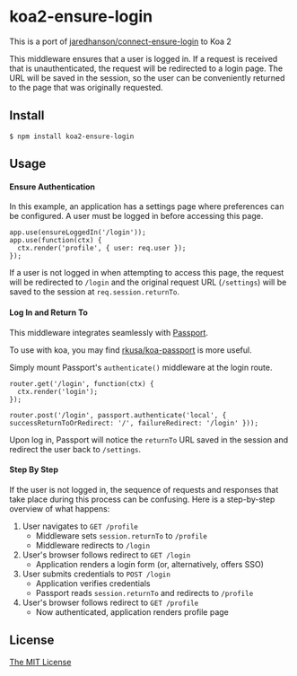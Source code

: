 # koa2-ensure-login

This is a port of [jaredhanson/connect-ensure-login](https://raw.githubusercontent.com/jaredhanson/connect-ensure-login) to Koa 2

This middleware ensures that a user is logged in.  If a request is received that
is unauthenticated, the request will be redirected to a login page.  The URL
will be saved in the session, so the user can be conveniently returned to the
page that was originally requested.

## Install

    $ npm install koa2-ensure-login

## Usage

#### Ensure Authentication

In this example, an application has a settings page where preferences can be
configured.  A user must be logged in before accessing this page.

    app.use(ensureLoggedIn('/login'));
    app.use(function(ctx) {
      ctx.render('profile', { user: req.user });
    });
      
If a user is not logged in when attempting to access this page, the request will
be redirected to `/login` and the original request URL (`/settings`) will be
saved to the session at `req.session.returnTo`.

#### Log In and Return To

This middleware integrates seamlessly with [Passport](http://passportjs.org/).

To use with koa, you may find [rkusa/koa-passport](https://github.com/rkusa/koa-passport) is more useful.

Simply mount Passport's `authenticate()` middleware at the login route.

    router.get('/login', function(ctx) {
      ctx.render('login');
    });

    router.post('/login', passport.authenticate('local', { successReturnToOrRedirect: '/', failureRedirect: '/login' }));
    
Upon log in, Passport will notice the `returnTo` URL saved in the session and
redirect the user back to `/settings`.

#### Step By Step

If the user is not logged in, the sequence of requests and responses that take
place during this process can be confusing.  Here is a step-by-step overview of
what happens:

1. User navigates to `GET /profile`
    - Middleware sets `session.returnTo` to `/profile`
    - Middleware redirects to `/login`
2. User's browser follows redirect to `GET /login`
    - Application renders a login form (or, alternatively, offers SSO)
3. User submits credentials to `POST /login`
    - Application verifies credentials
    - Passport reads `session.returnTo` and redirects to `/profile`
4. User's browser follows redirect to `GET /profile`
    - Now authenticated, application renders profile page

## License

[The MIT License](http://opensource.org/licenses/MIT)
